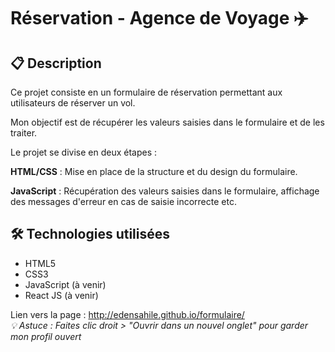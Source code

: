 # Réservation - Agence de Voyage ✈️

## 📋 Description

Ce projet consiste en un formulaire de réservation permettant aux utilisateurs de réserver un vol.

Mon objectif est de récupérer les valeurs saisies dans le formulaire et de les traiter.

Le projet se divise en deux étapes :

**HTML/CSS** : Mise en place de la structure et du design du formulaire.

**JavaScript** : Récupération des valeurs saisies dans le formulaire, affichage des messages d'erreur en cas de saisie incorrecte etc.

## 🛠️ Technologies utilisées

- HTML5
- CSS3
- JavaScript (à venir)
- React JS (à venir)

Lien vers la page : http://edensahile.github.io/formulaire/
<br>
*💡 Astuce : Faites clic droit > "Ouvrir dans un nouvel onglet" pour garder mon profil ouvert*

